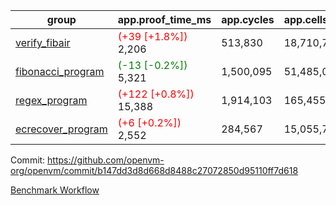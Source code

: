 | group | app.proof_time_ms | app.cycles | app.cells_used | leaf.proof_time_ms | leaf.cycles | leaf.cells_used |
| -- | -- | -- | -- | -- | -- | -- |
| [verify_fibair](https://github.com/openvm-org/openvm/blob/benchmark-results/benchmarks-pr/1313/verify_fibair-b147dd3d8d668d8488c27072850d95110ff7d618.md) |<span style='color: red'>(+39 [+1.8%])</span> 2,206 |  513,830 |  18,710,791 |- | - | - |
| [fibonacci_program](https://github.com/openvm-org/openvm/blob/benchmark-results/benchmarks-pr/1313/fibonacci-b147dd3d8d668d8488c27072850d95110ff7d618.md) |<span style='color: green'>(-13 [-0.2%])</span> 5,321 |  1,500,095 |  51,485,080 |- | - | - |
| [regex_program](https://github.com/openvm-org/openvm/blob/benchmark-results/benchmarks-pr/1313/regex-b147dd3d8d668d8488c27072850d95110ff7d618.md) |<span style='color: red'>(+122 [+0.8%])</span> 15,388 |  1,914,103 |  165,455,373 |- | - | - |
| [ecrecover_program](https://github.com/openvm-org/openvm/blob/benchmark-results/benchmarks-pr/1313/ecrecover-b147dd3d8d668d8488c27072850d95110ff7d618.md) |<span style='color: red'>(+6 [+0.2%])</span> 2,552 |  284,567 |  15,055,723 |- | - | - |


Commit: https://github.com/openvm-org/openvm/commit/b147dd3d8d668d8488c27072850d95110ff7d618

[Benchmark Workflow](https://github.com/openvm-org/openvm/actions/runs/12996275133)
